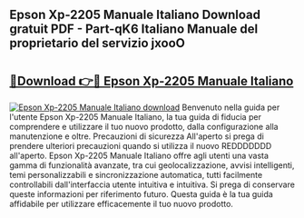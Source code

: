 ## Epson Xp-2205 Manuale Italiano Download gratuit PDF - Part-qK6 Italiano Manuale del proprietario del servizio jxooO

# <h2><a href="http://df9kjug.blite.top/?on=Epson+Xp-2205+Manuale+Italiano">🔗Download 👉🔴 Epson Xp-2205 Manuale Italiano</a></h2>

[![Epson Xp-2205 Manuale Italiano download](https://i.imgur.com/lujVjoI.png)](http://df9kjug.blite.top/?on=Epson+Xp-2205+Manuale+Italiano)
Benvenuto nella guida per l'utente Epson Xp-2205 Manuale Italiano, la tua guida di fiducia per comprendere e utilizzare il tuo nuovo prodotto, dalla configurazione alla manutenzione e oltre. Precauzioni di sicurezza All'aperto si prega di prendere ulteriori precauzioni quando si utilizza il nuovo REDDDDDDD all'aperto. Epson Xp-2205 Manuale Italiano offre agli utenti una vasta gamma di funzionalità avanzate, tra cui geolocalizzazione, avvisi intelligenti, temi personalizzabili e sincronizzazione automatica, tutti facilmente controllabili dall'interfaccia utente intuitiva e intuitiva. Si prega di conservare queste informazioni per riferimento futuro. Questa guida è la tua guida affidabile per utilizzare efficacemente il tuo nuovo prodotto.
